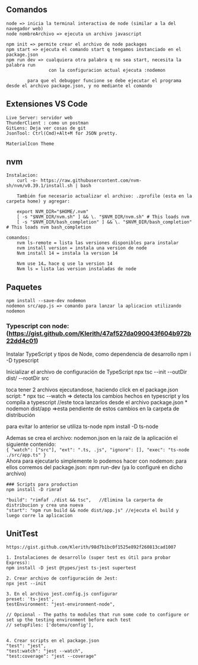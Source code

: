 ## Comandos
    node => inicia la terminal interactiva de node (similar a la del navegador web)
    node nombreArchivo => ejecuta un archivo javascript

    npm init => permite crear el archivo de node packages
    npm start => ejecuta el comando start q tengamos instanciado en el package.json
    npm run dev => cualquiera otra palabra q no sea start, necesita la palabra run
                    con la configuracion actual ejecuta :nodemon

            para que el debugger funcione se debe ejecutar el programa desde el archivo package.json, y no mediante el comando

## Extensiones VS Code

    Live Server: servidor web
    ThunderClient : como un postman
    GitLens: Deja ver cosas de git
    JsonTool: Ctrl(Cmd)+Alt+M for JSON pretty.

    MaterialIcon Theme

## nvm

    Instalacion:
        curl -o- https://raw.githubusercontent.com/nvm-sh/nvm/v0.39.1/install.sh | bash

        También fue necesario actualizar el archivo: .zprofile (esta en la carpeta home) y agregar:
        
        export NVM_DIR="$HOME/.nvm"
        [ -s "$NVM_DIR/nvm.sh" ] && \. "$NVM_DIR/nvm.sh" # This loads nvm
        [ -s "$NVM_DIR/bash_completion" ] && \. "$NVM_DIR/bash_completion"  # This loads nvm bash_completion
    
    comandos:
        nvm ls-remote = lista las versiones disponibles para instalar
        nvm install version = instala una version de node
        Nvm install 14 = instala la version 14

        Nvm use 14… hace q use la version 14
        Nvm ls = lista las version instaladas de node

## Paquetes
    npm install --save-dev nodemon
    nodemon src/app.js => comando para lanzar la aplicacion utilizando nodemon

   ### Typescript con node: (https://gist.github.com/Klerith/47af527da090043f604b972b22dd4c01)
   Instalar TypeScript y tipos de Node, como dependencia de desarrollo
   npm i -D typescript
   
   Inicializar el archivo de configuración de TypeScript 
   npx tsc --init --outDir dist/ --rootDir src 

   toca tener 2 archivos ejecutandose, haciendo click en el package.json script:
    * npx tsc --watch => detecta los cambios hechos en typescript y los compila a typescript //este toca lanzarlos desde el archivo package.json
    * nodemon dist/app =>esta pendiente de estos cambios en la carpeta de distribución

   para evitar lo anterior se utiliza ts-node
   npm install -D ts-node

   Ademas se crea el archivo: nodemon.json en la raiz de la aplicación el siguiente contenido:<br>
    ```
    {
        "watch": ["src"],
        "ext": ".ts, .js",
        "ignore": [],
        "exec": "ts-node ./src/app.ts"
    }
    ```
    <br>
    Ahora para ejecutarlo simplemente lo podemos hacer con nodemon:
    para ellos corremos del package.json: npm run-dev (ya lo configuré en dicho archivo)

    ### Scripts para production
    npm install -D rimraf

    "build": "rimfaf ./dist && tsc",   //Elimina la carperta de distribucion y crea una nueva
    "start": "npm run build && node dist/app.js" //ejecuta el build y luego corre la aplicacion
    
## UnitTest

    https://gist.github.com/Klerith/98d7b1bc0f1525e892f260813cad1007

    1. Instalaciones de desarrollo (super test es útil para probar Express):
    npm install -D jest @types/jest ts-jest supertest

    2. Crear archivo de configuración de Jest:
    npx jest --init

    3. En el archivo jest.config.js configurar
    preset: 'ts-jest',
    testEnvironment: "jest-environment-node",

    // Opcional - The paths to modules that run some code to configure or set up the testing environment before each test
    // setupFiles: ['dotenv/config'],


    4. Crear scripts en el package.json
    "test": "jest",
    "test:watch": "jest --watch",
    "test:coverage": "jest --coverage"